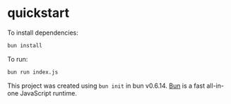 # quickstart

To install dependencies:

```bash
bun install
```

To run:

```bash
bun run index.js
```

This project was created using `bun init` in bun v0.6.14. [Bun](https://bun.sh) is a fast all-in-one JavaScript runtime.
